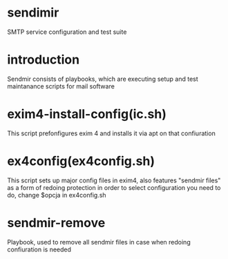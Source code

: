 # sendimir
SMTP service configuration and test suite
# introduction
Sendmir consists of playbooks, which are executing setup and test maintanance scripts for mail software
# exim4-install-config(ic.sh)
This script prefonfigures exim 4 and installs it via apt on that confiuration
# ex4config(ex4config.sh)
This script sets up major config files in exim4, also features "sendmir files" as a form of 
redoing protection
in order to select configuration you need to do, change $opcja in ex4config.sh
# sendmir-remove
Playbook, used to remove all sendmir files in case when redoing confiuration is needed
